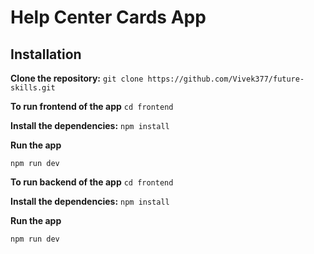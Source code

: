 # Help Center Cards App

## Installation

**Clone the repository:**
    ```
    git clone https://github.com/Vivek377/future-skills.git
    ```


**To run frontend of the app**
    ```
    cd frontend
    ```

**Install the dependencies:**
    ```
    npm install
    ```

**Run the app**
   ```
   npm run dev
   ```

**To run backend of the app**
    ```
    cd frontend
    ```

**Install the dependencies:**
    ```
    npm install
    ```

**Run the app**
   ```
   npm run dev
   ```

